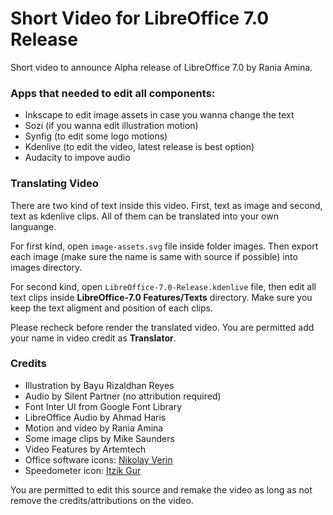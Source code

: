 # Short Video for LibreOffice 7.0 Release

Short video to announce Alpha release of LibreOffice 7.0 by Rania Amina.

### Apps that needed to edit all components:

- Inkscape to edit image assets in case you wanna change the text
- Sozi (if you wanna edit illustration motion)
- Synfig (to edit some logo motions)
- Kdenlive (to edit the video, latest release is best option)
- Audacity to impove audio

### Translating Video

There are two kind of text inside this video. First, text as image and second, text as kdenlive clips. All of them can be translated into your own languange.

For first kind, open `image-assets.svg` file inside folder images. Then export each image (make sure the name is same with source if possible) into images directory.

For second kind, open `LibreOffice-7.0-Release.kdenlive` file, then edit all text clips inside **LibreOffice-7.0 Features/Texts** directory. Make sure you keep the text aligment and position of each clips.

Please recheck before render the translated video. You are permitted add your name in video credit as **Translator**. 

### Credits

- Illustration by Bayu Rizaldhan Reyes
- Audio by Silent Partner (no attribution required)
- Font Inter UI from Google Font Library
- LibreOffice Audio by Ahmad Haris
- Motion and video by Rania Amina
- Some image clips by Mike Saunders
- Video Features by Artemtech
- Office software icons: [Nikolay Verin](http://ncrow.deviantart.com)
- Speedometer icon: [Itzik Gur](https://www.iconarchive.com/show/my-seven-icons-by-itzikgur.html)

You are permitted to edit this source and remake the video as long as not remove the credits/attributions on the video. 
